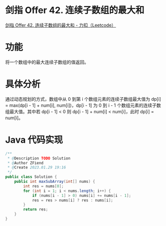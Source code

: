 # 剑指 Offer 42. 连续子数组的最大和

[剑指 Offer 42. 连续子数组的最大和 - 力扣（Leetcode）](https://leetcode.cn/problems/lian-xu-zi-shu-zu-de-zui-da-he-lcof/description/)

# 功能

将一个数组中的最大连续子数组的值返回。

# 具体分析

通过动态规划的方式，数组中从 0 到第 i 个数组元素的连续子数组最大值为 dp[i] = max(dp[i - 1] + num[i], num[i])，dp[i - 1] 为 0 到 i - 1 个数组元素的连续子数组最大值。其中若 dp[i - 1] < 0 则 dp[i - 1] + num[i] < num[i]，此时 dp[i] = num[i]。

# Java 代码实现

```java
/**
 * @Description TODO Solution
 * @Author ZFiend
 * @Create 2023.01.29 19:16
 */
public class Solution {
    public int maxSubArray(int[] nums) {
        int res = nums[0];
        for (int i = 1; i < nums.length; i++) {
            if (nums[i - 1] > 0) nums[i] += nums[i - 1];
            res = res > nums[i] ? res : nums[i];
        }
        return res;
    }
}
```
